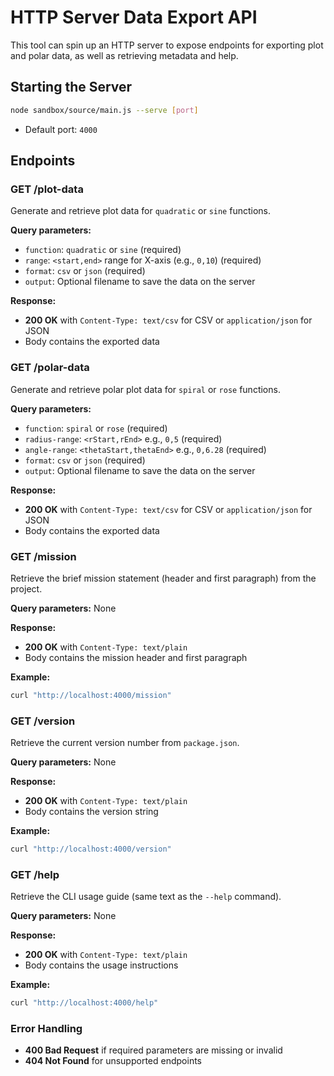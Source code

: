 # HTTP Server Data Export API

This tool can spin up an HTTP server to expose endpoints for exporting plot and polar data, as well as retrieving metadata and help.

## Starting the Server

```bash
node sandbox/source/main.js --serve [port]
```

- Default port: `4000`

## Endpoints

### GET /plot-data

Generate and retrieve plot data for `quadratic` or `sine` functions.

**Query parameters:**

- `function`: `quadratic` or `sine` (required)
- `range`: `<start,end>` range for X-axis (e.g., `0,10`) (required)
- `format`: `csv` or `json` (required)
- `output`: Optional filename to save the data on the server

**Response:**

- **200 OK** with `Content-Type: text/csv` for CSV or `application/json` for JSON
- Body contains the exported data

### GET /polar-data

Generate and retrieve polar plot data for `spiral` or `rose` functions.

**Query parameters:**

- `function`: `spiral` or `rose` (required)
- `radius-range`: `<rStart,rEnd>` e.g., `0,5` (required)
- `angle-range`: `<thetaStart,thetaEnd>` e.g., `0,6.28` (required)
- `format`: `csv` or `json` (required)
- `output`: Optional filename to save the data on the server

**Response:**

- **200 OK** with `Content-Type: text/csv` for CSV or `application/json` for JSON
- Body contains the exported data

### GET /mission

Retrieve the brief mission statement (header and first paragraph) from the project.

**Query parameters:** None

**Response:**

- **200 OK** with `Content-Type: text/plain`
- Body contains the mission header and first paragraph

**Example:**
```bash
curl "http://localhost:4000/mission"
```

### GET /version

Retrieve the current version number from `package.json`.

**Query parameters:** None

**Response:**

- **200 OK** with `Content-Type: text/plain`
- Body contains the version string

**Example:**
```bash
curl "http://localhost:4000/version"
```

### GET /help

Retrieve the CLI usage guide (same text as the `--help` command).

**Query parameters:** None

**Response:**

- **200 OK** with `Content-Type: text/plain`
- Body contains the usage instructions

**Example:**
```bash
curl "http://localhost:4000/help"
```

### Error Handling

- **400 Bad Request** if required parameters are missing or invalid
- **404 Not Found** for unsupported endpoints
